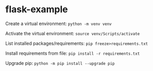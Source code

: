 # flask-example
Create a virtual environment:
```python -m venv venv```

Activate the virtual environment:
```source venv/Scripts/activate```

List installed packages/requirements:
```pip freeze>requirements.txt```

Install requirements from file:
```pip install -r requirements.txt```

Upgrade pip:
```python -m pip install --upgrade pip```
